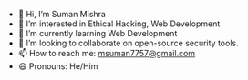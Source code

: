 - 👋 Hi, I’m Suman Mishra
- 👀 I’m interested in Ethical Hacking, Web Development
- 🌱 I’m currently learning Web Development
- 💞️ I’m looking to collaborate on open-source security tools.
- 📫 How to reach me: msuman7757@gmail.com
- 😄 Pronouns: He/Him
<!---
crypto7mishra/crypto7mishra is a ✨ special ✨ repository because its `README.md` (this file) appears on your GitHub profile.
You can click the Preview link to take a look at your changes.
--->
